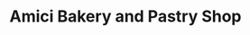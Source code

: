 ---
title: "Amici Bakery and Pastry Shop"
url: /monroe-township/amici-bakery-and-pastry-shop/
shop: bakery
---